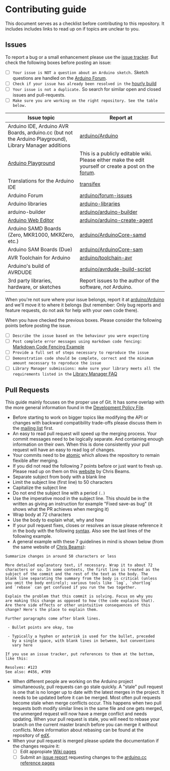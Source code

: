# Contributing guide
This document serves as a checklist before contributing to this repository. It includes includes links to read up on if topics are unclear to you.

## Issues
To report a bug or a small enhancement please use the [issue tracker](http://github.com/arduino/Arduino/issues). But check the following boxes before posting an issue:

- [ ] `Your issue is NOT a question about an Arduino sketch.` Sketch questions are handled on the [Arduino Forum](http://forum.arduino.cc/).
- [ ] `Check if your issue has already been resolved in the` [hourly build](http://www.arduino.cc/en/Main/Software#hourly)
- [ ] `Your issue is not a duplicate.` So search for similar open and closed issues and pull-requests.
- [ ] `Make sure you are working on the right repository. See the table below.`

| Issue topic | Report at |
|-|-|
| Arduino IDE, Arduino AVR Boards, arduino.cc (but not the Arduino Playground), Library Manager additions | [arduino/Arduino](https://github.com/arduino/Arduino) |
| [Arduino Playground](http://playground.arduino.cc/) | This is a publicly editable wiki. Please either make the edit yourself or create a post on the [forum](http://forum.arduino.cc/index.php?board=24.0). |
| Translations for the Arduino IDE | [transifex](https://www.transifex.com/mbanzi/arduino-ide-15/) |
| Arduino Forum | [arduino/forum-issues](https://github.com/arduino/forum-issues) |
| Arduino libraries | [arduino-libraries](https://github.com/arduino-libraries) |
| arduino-builder | [arduino/arduino-builder](https://github.com/arduino/arduino-builder) |
| [Arduino Web Editor](https://create.arduino.cc/editor) | [arduino/arduino-create-agent](https://github.com/arduino/arduino-create-agent) |
| Arduino SAMD Boards (Zero, MKR1000, MKRZero, etc.) | [arduino/ArduinoCore-samd](https://github.com/arduino/ArduinoCore-samd) |
| Arduino SAM Boards (Due) | [arduino/ArduinoCore-sam](https://github.com/arduino/ArduinoCore-sam) |
| AVR Toolchain for Arduino | [arduino/toolchain-avr](https://github.com/arduino/toolchain-avr) |
| Arduino's build of AVRDUDE | [arduino/avrdude-build-script](https://github.com/arduino/avrdude-build-script) |
| 3rd party libraries, hardware, or sketches | Report issues to the author of the software, *not* Arduino. |

When you're not sure where your issue belongs, report it at [arduino/Arduino](https://github.com/arduino/Arduino) and we'll move it to where it belongs (but remember: Only bug reports and feature requests, do not ask for help with your own code there).

When you have checked the previous boxes. Please consider the following points before posting the issue.

- [ ] `Describe the issue based on the behaviour you were expecting`
- [ ] `Post complete error messages using markdown code fencing:` [Markdown Code Fencing Example](https://guides.github.com/features/mastering-markdown/#examples)
- [ ] `Provide a full set of steps necessary to reproduce the issue`
- [ ] `Demonstration code should be complete, correct and the minimum amount necessary to reproduce the issue`
- [ ] `Library Manager submissions: make sure your library meets all the requirements listed in the` [Library Manager FAQ](https://github.com/arduino/Arduino/wiki/Library-Manager-FAQ)

## Pull Requests
This guide mainly focuses on the proper use of Git. It has some overlap with the more general information found in the [Development Policy File](https://github.com/arduino/Arduino/wiki/Development-Policy).

- Before starting to work on bigger topics like modifying the API or changes with backward compatibility trade-offs please discuss them in the [mailing list](https://groups.google.com/a/arduino.cc/forum/#!forum/developers) first.
- An easy to read pull request will speed up the merging process. Your commit messages need to be logically separate. And containing enough information on their own. When this is done consistently your pull request will have an easy to read log of changes.
- Your commits need to be [atomic](https://www.freshconsulting.com/atomic-commits/) which allows the repository to remain flexible after merging.
- If you did not read the following 7 points before or just want to fresh up. Please read up on them on this [website](https://chris.beams.io/posts/git-commit) by Chris Beams.
 - Separate subject from body with a blank line
 - Limit the subject line (first line) to 50 characters
 - Capitalize the subject line
 - Do not end the subject line with a period `(.)`
 - Use the imperative mood in the subject line. This should be in the written as giving an instruction for example "Fixed save-as bug" (it shows what the PR achieves when merging it)
 - Wrap body at 72 characters
 - Use the body to explain what, why and how
- If your pull request fixes, closes or resolves an issue please reference it in the body with the following [syntax](https://help.github.com/articles/closing-issues-via-commit-messages/). Also see the last lines of the following example.
- A general example with these 7 guidelines in mind is shown below (from the same website of [Chris Beams](https://chris.beams.io/posts/git-commit)):
```
Summarize changes in around 50 characters or less

More detailed explanatory text, if necessary. Wrap it to about 72
characters or so. In some contexts, the first line is treated as the
subject of the commit and the rest of the text as the body. The
blank line separating the summary from the body is critical (unless
you omit the body entirely); various tools like `log`, `shortlog`
and `rebase` can get confused if you run the two together.

Explain the problem that this commit is solving. Focus on why you
are making this change as opposed to how (the code explains that).
Are there side effects or other unintuitive consequences of this
change? Here's the place to explain them.

Further paragraphs come after blank lines.

 - Bullet points are okay, too

 - Typically a hyphen or asterisk is used for the bullet, preceded
   by a single space, with blank lines in between, but conventions
   vary here

If you use an issue tracker, put references to them at the bottom,
like this:

Resolves: #123
See also: #456, #789
```
- When different people are working on the Arduino project simultaneously, pull requests can go stale quickly. A "stale" pull request is one that is no longer up to date with the latest merges in the project. It needs to be updated before it can be merged. Most often pull requests become stale when merge conflicts occur. This happens when two pull requests both modify similar lines in the same file and one gets merged, the unmerged request will now have a merge conflict and needs updating. When your pull request is stale, you will need to rebase your branch on the current master branch before you can merge it without conflicts. More information about rebasing can be found at the repository of [edX](https://github.com/edx/edx-platform/wiki/How-to-Rebase-a-Pull-Request).
- When your pull request is merged please update the documentation if the changes require it:
  - [ ] Edit appropiate [Wiki pages](https://github.com/arduino/Arduino/wiki/_pages)
  - [ ] Submit an [issue report](https://github.com/arduino/Arduino/issues/new) requesting changes to the [arduino.cc reference pages](https://www.arduino.cc/en/Reference/HomePage)
